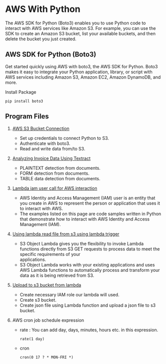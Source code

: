 # AWS With Python
The AWS SDK for Python (Boto3) enables you to use Python code to interact with AWS services like Amazon S3. For example, you can use the SDK to create an Amazon S3 bucket, list your available buckets, and then delete the bucket you just created.

## AWS SDK for Python (Boto3)
Get started quickly using AWS with boto3, the AWS SDK for Python. Boto3 makes it easy to integrate your Python application, library, or script with AWS services including Amazon S3, Amazon EC2, Amazon DynamoDB, and more.

Install Package 
```
pip install boto3
```

## Program Files 
1. [AWS S3 Bucket Connection](https://github.com/amogh9594/aws-with-python/blob/main/aws_textract_invoice_ocr/api.py)
   * Set up credentials to connect Python to S3.
   * Authenticate with boto3.
   * Read and write data from/to S3.
 
2. [Analyzing Invoice Data Using Textract](https://github.com/amogh9594/aws-with-python/blob/main/aws_textract_invoice_ocr/api.py)
   * PLAINTEXT detection from documents.
   * FORM detection from documents.
   * TABLE data detection from documents.

3. [Lambda iam user call for AWS interaction](https://github.com/amogh9594/aws-with-python/blob/main/aws_lambda/lambda_iam_user_call.py)
   * AWS Identity and Access Management (IAM) user is an entity that you create in AWS to represent the person or application that uses it to interact with AWS.
   * The examples listed on this page are code samples written in Python that demonstrate how to interact with AWS Identity and Access Management (IAM).
   
4. [Using lambda read file from s3 using lambda trigger](https://github.com/amogh9594/aws-with-python/blob/main/aws_lambda/lambda_read_file_s3_trigger.py)
   * S3 Object Lambda gives you the flexibility to invoke Lambda functions directly from S3 GET requests to process data to meet the specific requirements of your   
     applications. 
   * S3 Object Lambda works with your existing applications and uses AWS Lambda functions to automatically process and transform your data as it is being retrieved from S3.

5. [Upload to s3 bucket from lambda](https://github.com/amogh9594/aws-with-python/blob/main/aws_lambda/lambda_to_s3.py)
   * Create necessary IAM role our lambda will used.
   * Create s3 bucket.
   * Create json file using Lambda function and upload a json file to s3 bucket.

6. AWS cron job schedule expression
   * rate : You can add day, days, minutes, hours etc. in this expression.
     ```
     rate(1 day)
     ```
   * cron 
     ```
     cron(0 17 ? * MON-FRI *)
     ``` 
     

   

